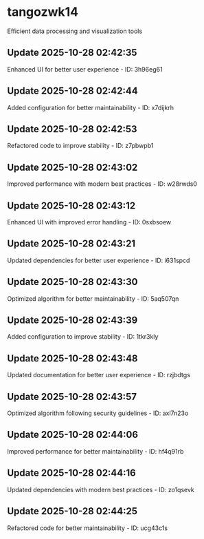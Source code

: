 # tangozwk14
Efficient data processing and visualization tools

## Update 2025-10-28 02:42:35
Enhanced UI for better user experience - ID: 3h96eg61


## Update 2025-10-28 02:42:44
Added configuration for better maintainability - ID: x7dijkrh


## Update 2025-10-28 02:42:53
Refactored code to improve stability - ID: z7pbwpb1


## Update 2025-10-28 02:43:02
Improved performance with modern best practices - ID: w28rwds0


## Update 2025-10-28 02:43:12
Enhanced UI with improved error handling - ID: 0sxbsoew


## Update 2025-10-28 02:43:21
Updated dependencies for better user experience - ID: i631spcd


## Update 2025-10-28 02:43:30
Optimized algorithm for better maintainability - ID: 5aq507qn


## Update 2025-10-28 02:43:39
Added configuration to improve stability - ID: 1tkr3kly


## Update 2025-10-28 02:43:48
Updated documentation for better user experience - ID: rzjbdtgs


## Update 2025-10-28 02:43:57
Optimized algorithm following security guidelines - ID: axl7n23o


## Update 2025-10-28 02:44:06
Improved performance for better maintainability - ID: hf4q91rb


## Update 2025-10-28 02:44:16
Updated dependencies with modern best practices - ID: zo1qsevk


## Update 2025-10-28 02:44:25
Refactored code for better maintainability - ID: ucg43c1s

